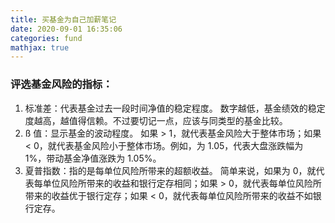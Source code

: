 ```yaml
---
title: 买基金为自己加薪笔记
date: 2020-09-01 16:35:06
categories: fund
mathjax: true
---
```


### 评选基金风险的指标：

1. 标准差：代表基金过去一段时间净值的稳定程度。
数字越低，基金绩效的稳定度越高，越值得信赖。不过要切记一点，应该与同类型的基金比较。
2. ß 值：显示基金的波动程度。
如果 > 1，就代表基金风险大于整体市场；如果 < 0，就代表基金风险小于整体市场。例如，为 1.05，代表大盘涨跌幅为 1%，带动基金净值涨跌为 1.05%。
3. 夏普指数：指的是每单位风险所带来的超额收益。
简单来说，如果为 0，就代表每单位风险所带来的收益和银行定存相同；如果 > 0，就代表每单位风险所带来的收益优于银行定存；如果 < 0，就代表每单位风险所带来的收益不如银行定存。